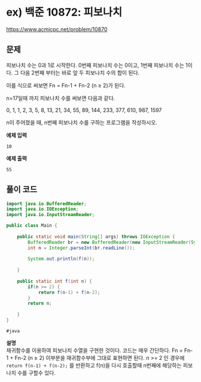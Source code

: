 # ex) 백준 10872: 피보나치
https://www.acmicpc.net/problem/10870

## 문제
피보나치 수는 0과 1로 시작한다. 0번째 피보나치 수는 0이고, 1번째 피보나치 수는 1이다. 그 다음 2번째 부터는 바로 앞 두 피보나치 수의 합이 된다.

이를 식으로 써보면 Fn = Fn-1 + Fn-2 (n ≥ 2)가 된다.

n=17일때 까지 피보나치 수를 써보면 다음과 같다.

0, 1, 1, 2, 3, 5, 8, 13, 21, 34, 55, 89, 144, 233, 377, 610, 987, 1597

n이 주어졌을 때, n번째 피보나치 수를 구하는 프로그램을 작성하시오.

**예제 입력**
```
10
```

**예제 출력**
```
55
```

## 풀이 코드

``` java
import java.io.BufferedReader;
import java.io.IOException;
import java.io.InputStreamReader;

public class Main {
	
	public static void main(String[] args) throws IOException {
		BufferedReader br = new BufferedReader(new InputStreamReader(System.in));
		int n = Integer.parseInt(br.readLine());
		
		System.out.println(f(n));
		
	}
	
	public static int f(int n) {
		if(n >= 2) {
			return f(n-1) + f(n-2);	
		}
		return n;
		
	}
}

```
`#java`

**설명**    
재귀함수를 이용하여 피보나치 수열을 구현한 것이다. 코드는 매우 간단하다. 
Fn = Fn-1 + Fn-2 (n ≥ 2) 이부분을 재귀함수부에 그대로 표현하면 된다. 
n >= 2 인 경우에 ```return f(n-1) + f(n-2);``` 를 반환하고 f(n)을 다시 호출할때 n번째에 해당하는
피보나치 수를 구할수 있다. 
